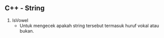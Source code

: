 ## C++ - String
1. IsVowel
	* Untuk mengecek apakah string tersebut termasuk huruf vokal atau bukan.

